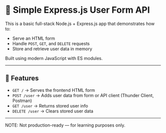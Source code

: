 # 🧠 Simple Express.js User Form API

This is a basic full-stack Node.js + Express.js app that demonstrates how to:
- Serve an HTML form
- Handle `POST`, `GET`, and `DELETE` requests
- Store and retrieve user data in memory

Built using modern JavaScript with ES modules.

---

## 🚀 Features

- `GET /` → Serves the frontend HTML form
- `POST /user` → Adds user data from form or API client (Thunder Client, Postman)
- `GET /user` → Returns stored user info
- `DELETE /user` → Clears stored user data

---

NOTE: Not production-ready — for learning purposes only.
